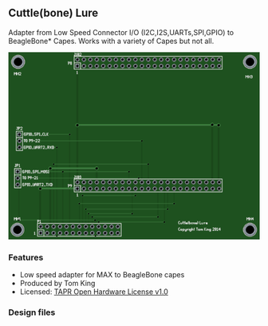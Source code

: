 ## Cuttle(bone) Lure

Adapter from Low Speed Connector I/O (I2C,I2S,UARTs,SPI,GPIO) to BeagleBone* Capes. Works with a variety of Capes but not all.

![Cuttle(bone) Lure](pages/lures/675px-Cuttle_lure.png)

### Features

- Low speed adapter for MAX to BeagleBone capes
- Produced by Tom King
- Licensed: [TAPR Open Hardware License v1.0](https://www.tapr.org/ohl.html)

### Design files
